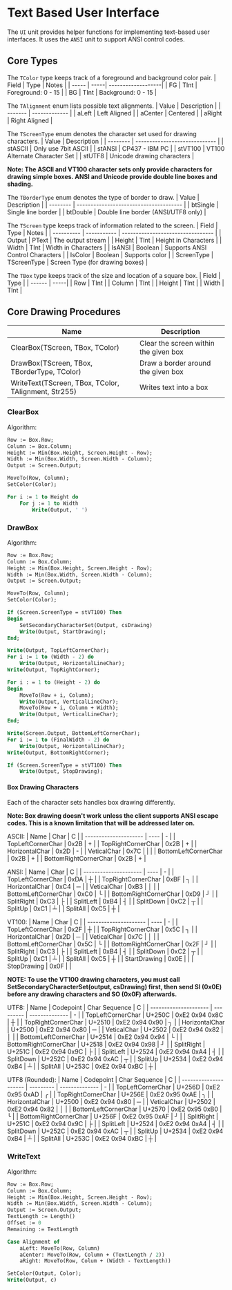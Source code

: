# Text Based User Interface

The `UI` unit provides helper functions for implementing text-based user interfaces.
It uses the `ANSI` unit to support ANSI control codes.

## Core Types

The `TColor` type keeps track of a foreground and background color pair.
| Field | Type | Notes              |
| ----- | -----| -------------------|
| FG    | TInt | Foreground: 0 - 15 |
| BG    | TInt | Background: 0 - 15 |

The `TAlignment` enum lists possible text alignments.
| Value   | Description   |
| ------- | ------------- |
| aLeft   | Left Aligned  |
| aCenter | Centered      |
| aRight  | Right Aligned |

The `TScreenType` enum denotes the character set used for drawing characters.
| Value    | Description                   |
| -------- | ----------------------------- |
| stASCII  | Only use 7bit ASCII           |
| stANSI   | CP437 - IBM PC                |
| stVT100  | VT100 Alternate Character Set |
| stUTF8   | Unicode drawing characters    |

**Note: The ASCII and VT100 character sets only provide characters for drawing simple boxes. ANSI and Unicode provide double line boxes and shading.**

The `TBorderType` enum denotes the type of border to draw.
| Value    | Description                            |
| -------- | -------------------------------------- |
| btSingle | Single line border                     |
| btDouble | Double line border (ANSI/UTF8 only)    |

The `TScreen` type keeps track of information related to the screen.
| Field      | Type        | Notes                             |
| ---------- | ----------- | --------------------------------- |
| Output     | PText       | The output stream                 |
| Height     | TInt        | Height in Characters              |
| Width      | TInt        | Width in Characters               |
| IsANSI     | Boolean     | Supports ANSI Control Characters  |
| IsColor    | Boolean     | Supports color                    |
| ScreenType | TScreenType | Screen Type (for drawing boxes)   |

The `TBox` type keeps track of the size and location of a square box.
| Field  | Type |
| ------ | -----|
| Row    | TInt |
| Column | TInt |
| Height | TInt |
| Width  | TInt |

## Core Drawing Procedures

| Name                                                 | Description                           |
| -----------------------------------------------------| ------------------------------------- |
| ClearBox(TScreen, TBox, TColor)                      | Clear the screen within the given box |
| DrawBox(TScreen, TBox, TBorderType, TColor)          | Draw a border around the given box    |
| WriteText(TScreen, TBox, TColor, TAlignment, Str255) | Writes text into a box                |

### ClearBox

Algorithm:
```pascal
Row := Box.Row;
Column := Box.Column;
Height := Min(Box.Height, Screen.Height - Row);
Width := Min(Box.Width, Screen.Width - Column);
Output := Screen.Output;

MoveTo(Row, Column);
SetColor(Color);

For i := 1 to Height do
    For j := 1 to Width
        Write(Output, ' ')
```
### DrawBox

Algorithm:
```pascal
Row := Box.Row;
Column := Box.Column;
Height := Min(Box.Height, Screen.Height - Row);
Width := Min(Box.Width, Screen.Width - Column);
Output := Screen.Output;

MoveTo(Row, Column);
SetColor(Color);

If (Screen.ScreenType = stVT100) Then
Begin
    SetSecondaryCharacterSet(Output, csDrawing)
    Write(Output, StartDrawing);
End;

Write(Output, TopLeftCornerChar);
For i := 1 to (Width - 2) do
    Write(Output, HorizontalLineChar);
Write(Output, TopRightCorner);

For i : = 1 to (Height - 2) do
Begin
    MoveTo(Row + i, Column);
    Write(Output, VerticalLineChar);
    MoveTo(Row + i, Column + Width);
    Write(Output, VerticalLineChar);
End;

Write(Screen.Output, BottomLeftCornerChar);
For i := 1 to (FinalWidth - 2) do
    Write(Output, HorizontalLineChar);
Write(Output, BottomRightCorner);

If (Screen.ScreenType = stVT100) Then
    Write(Output, StopDrawing);

```

#### Box Drawing Characters

Each of the character sets handles box drawing differently.

**Note: Box drawing doesn't work unless the client supports ANSI escape codes. This is a known limitation that will be addressed later on.**

ASCII:
| Name                  | Char | C |
| --------------------- | ---- | - |
| TopLeftCornerChar     | 0x2B | + |
| TopRightCornerChar    | 0x2B | + |
| HorizontalChar        | 0x2D | - |
| VeticalChar           | 0x7C | \| |
| BottomLeftCornerChar  | 0x2B | + |
| BottomRightCornerChar | 0x2B | + |

ANSI:
| Name                  | Char | C |
| --------------------- | ---- | - |
| TopLeftCornerChar     | 0xDA | ┼ |
| TopRightCornerChar    | 0xBF | ┐ |
| HorizontalChar        | 0xC4 | ─ |
| VeticalChar           | 0xB3 | │ |
| BottomLeftCornerChar  | 0xC0 | └ |
| BottomRightCornerChar | 0xD9 | ┘ |
| SplitRight            | 0xC3 | ├ |
| SplitLeft             | 0xB4 | ┤ |
| SplitDown             | 0xC2 | ┬ |
| SplitUp               | 0xC1 | ┴ |
| SplitAll              | 0xC5 | ┼ |

VT100:
| Name                  | Char | C |
| --------------------- | ---- | - |
| TopLeftCornerChar     | 0x2F | ┼ |
| TopRightCornerChar    | 0x5C | ┐ |
| HorizontalChar        | 0x2D | ─ |
| VeticalChar           | 0x7C | │ |
| BottomLeftCornerChar  | 0x5C | └ |
| BottomRightCornerChar | 0x2F | ┘ |
| SplitRight            | 0xC3 | ├ |
| SplitLeft             | 0xB4 | ┤ |
| SplitDown             | 0xC2 | ┬ |
| SplitUp               | 0xC1 | ┴ |
| SplitAll              | 0xC5 | ┼ |
| StartDrawing          | 0x0E |   |
| StopDrawing           | 0x0F |   |

**NOTE: To use the VT100 drawing characters, you must call SetSecondaryCharacterSet(output, csDrawing) first, then send SI (0x0E) before any drawing characters and SO (0x0F) afterwards.**

UTF8:
| Name                  | Codepoint | Char Sequence  | C |
| --------------------- | --------- | -------------- | - |
| TopLeftCornerChar     | U+250C    | 0xE2 0x94 0x8C | ┼ |
| TopRightCornerChar    | U+2510    | 0xE2 0x94 0x90 | ┐ |
| HorizontalChar        | U+2500    | 0xE2 0x94 0x80 | ─ |
| VeticalChar           | U+2502    | 0xE2 0x94 0x82 | │ |
| BottomLeftCornerChar  | U+2514    | 0xE2 0x94 0x94 | └ |
| BottomRightCornerChar | U+2518    | 0xE2 0x94 0x98 | ┘ |
| SplitRight            | U+251C    | 0xE2 0x94 0x9C | ├ |
| SplitLeft             | U+2524    | 0xE2 0x94 0xA4 | ┤ |
| SplitDown             | U+252C    | 0xE2 0x94 0xAC | ┬ |
| SplitUp               | U+2534    | 0xE2 0x94 0xB4 | ┴ |
| SplitAll              | U+253C    | 0xE2 0x94 0xBC | ┼ |

UTF8 (Rounded):
| Name                  | Codepoint | Char Sequence  | C |
| --------------------- | --------- | -------------- | - |
| TopLeftCornerChar     | U+256D    | 0xE2 0x95 0xAD | ╭ |
| TopRightCornerChar    | U+256E    | 0xE2 0x95 0xAE | ╮ |
| HorizontalChar        | U+2500    | 0xE2 0x94 0x80 | ─ |
| VeticalChar           | U+2502    | 0xE2 0x94 0x82 | │ |
| BottomLeftCornerChar  | U+2570    | 0xE2 0x95 0xB0 | ╰ |
| BottomRightCornerChar | U+256F    | 0xE2 0x95 0xAF | ╯ |
| SplitRight            | U+251C    | 0xE2 0x94 0x9C | ├ |
| SplitLeft             | U+2524    | 0xE2 0x94 0xA4 | ┤ |
| SplitDown             | U+252C    | 0xE2 0x94 0xAC | ┬ |
| SplitUp               | U+2534    | 0xE2 0x94 0xB4 | ┴ |
| SplitAll              | U+253C    | 0xE2 0x94 0xBC | ┼ |

### WriteText

Algorithm:
```pascal
Row := Box.Row;
Column := Box.Column;
Height := Min(Box.Height, Screen.Height - Row);
Width := Min(Box.Width, Screen.Width - Column);
Output := Screen.Output;
TextLength := Length()
Offset := 0
Remaining := TextLength

Case Alignment of
    aLeft: MoveTo(Row, Column)
    aCenter: MoveTo(Row, Column + (TextLength / 2))
    aRight: MoveTo(Row, Colum + (Width - TextLength))

SetColor(Output, Color);
Write(Output, c)

```
